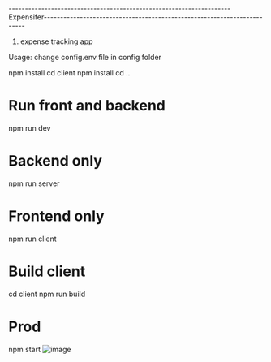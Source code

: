 --------------------------------------------------------------------Expensifer------------------------------------------------------------------------

1) expense tracking app

Usage:
change config.env file in config folder

 npm install
 cd client npm install
 cd ..
 
 # Run front and backend
 npm run dev
 
 # Backend only
 npm run server
 
 # Frontend only
 npm run client
 
 # Build client
 cd client
 npm run build
 
 # Prod
 npm start
![image](https://user-images.githubusercontent.com/66193066/123033397-54595e00-d405-11eb-8abf-d58b862e4112.png)


